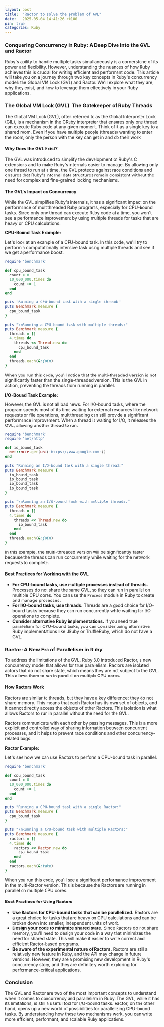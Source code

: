 ```yaml
---
layout: post
title:  "Ractor to solve the problem of GVL"
date:   2025-05-04 14:41:26 +0100
pin: true
categories: Ruby
---
```


### Conquering Concurrency in Ruby: A Deep Dive into the GVL and Ractor

Ruby's ability to handle multiple tasks simultaneously is a cornerstone of its power and flexibility. However, understanding the nuances of how Ruby achieves this is crucial for writing efficient and performant code. This article will take you on a journey through two key concepts in Ruby's concurrency model: the Global VM Lock (GVL) and Ractor. We'll explore what they are, why they exist, and how to leverage them effectively in your Ruby applications.

### The Global VM Lock (GVL): The Gatekeeper of Ruby Threads

The Global VM Lock (GVL), often referred to as the Global Interpreter Lock (GIL), is a mechanism in the CRuby interpreter that ensures only one thread can execute Ruby code at any given moment. Think of it as a single key to a shared room. Even if you have multiple people (threads) wanting to enter the room, only the person with the key can get in and do their work.

#### Why Does the GVL Exist?

The GVL was introduced to simplify the development of Ruby's C extensions and to make Ruby's internals easier to manage. By allowing only one thread to run at a time, the GVL protects against race conditions and ensures that Ruby's internal data structures remain consistent without the need for complex and fine-grained locking mechanisms.

#### The GVL's Impact on Concurrency

While the GVL simplifies Ruby's internals, it has a significant impact on the performance of multithreaded Ruby programs, especially for CPU-bound tasks. Since only one thread can execute Ruby code at a time, you won't see a performance improvement by using multiple threads for tasks that are heavy on CPU calculations.

**CPU-Bound Task Example:**

Let's look at an example of a CPU-bound task. In this code, we'll try to perform a computationally intensive task using multiple threads and see if we get a performance boost.

```ruby
require 'benchmark'

def cpu_bound_task
  count = 0
  10_000_000.times do
    count += 1
  end
end

puts "Running a CPU-bound task with a single thread:"
puts Benchmark.measure {
  cpu_bound_task
}

puts "\nRunning a CPU-bound task with multiple threads:"
puts Benchmark.measure {
  threads = []
  4.times do
    threads << Thread.new do
      cpu_bound_task
    end
  end
  threads.each(&:join)
}
```

When you run this code, you'll notice that the multi-threaded version is not significantly faster than the single-threaded version. This is the GVL in action, preventing the threads from running in parallel.

**I/O-Bound Task Example:**

However, the GVL is not all bad news. For I/O-bound tasks, where the program spends most of its time waiting for external resources like network requests or file operations, multithreading can still provide a significant performance improvement. When a thread is waiting for I/O, it releases the GVL, allowing another thread to run.

```ruby
require 'benchmark'
require 'net/http'

def io_bound_task
  Net::HTTP.get(URI('https://www.google.com'))
end

puts "Running an I/O-bound task with a single thread:"
puts Benchmark.measure {
  io_bound_task
  io_bound_task
  io_bound_task
  io_bound_task
}

puts "\nRunning an I/O-bound task with multiple threads:"
puts Benchmark.measure {
  threads = []
  4.times do
    threads << Thread.new do
      io_bound_task
    end
  end
  threads.each(&:join)
}
```

In this example, the multi-threaded version will be significantly faster because the threads can run concurrently while waiting for the network requests to complete.

#### Best Practices for Working with the GVL

* **For CPU-bound tasks, use multiple processes instead of threads.** Processes do not share the same GVL, so they can run in parallel on multiple CPU cores. You can use the `Process` module in Ruby to create and manage processes.
* **For I/O-bound tasks, use threads.** Threads are a good choice for I/O-bound tasks because they can run concurrently while waiting for I/O operations to complete.
* **Consider alternative Ruby implementations.** If you need true parallelism for CPU-bound tasks, you can consider using alternative Ruby implementations like JRuby or TruffleRuby, which do not have a GVL.

### Ractor: A New Era of Parallelism in Ruby

To address the limitations of the GVL, Ruby 3.0 introduced Ractor, a new concurrency model that allows for true parallelism. Ractors are isolated actors that do not share state, which means they are not subject to the GVL. This allows them to run in parallel on multiple CPU cores.

#### How Ractors Work

Ractors are similar to threads, but they have a key difference: they do not share memory. This means that each Ractor has its own set of objects, and it cannot directly access the objects of other Ractors. This isolation is what allows Ractors to run in parallel without the need for the GVL.

Ractors communicate with each other by passing messages. This is a more explicit and controlled way of sharing information between concurrent processes, and it helps to prevent race conditions and other concurrency-related bugs.

**Ractor Example:**

Let's see how we can use Ractors to perform a CPU-bound task in parallel.

```ruby
require 'benchmark'

def cpu_bound_task
  count = 0
  10_000_000.times do
    count += 1
  end
end

puts "Running a CPU-bound task with a single Ractor:"
puts Benchmark.measure {
  cpu_bound_task
}

puts "\nRunning a CPU-bound task with multiple Ractors:"
puts Benchmark.measure {
  ractors = []
  4.times do
    ractors << Ractor.new do
      cpu_bound_task
    end
  end
  ractors.each(&:take)
}
```

When you run this code, you'll see a significant performance improvement in the multi-Ractor version. This is because the Ractors are running in parallel on multiple CPU cores.

#### Best Practices for Using Ractors

* **Use Ractors for CPU-bound tasks that can be parallelized.** Ractors are a great choice for tasks that are heavy on CPU calculations and can be broken down into smaller, independent units of work.
* **Design your code to minimize shared state.** Since Ractors do not share memory, you'll need to design your code in a way that minimizes the need for shared state. This will make it easier to write correct and efficient Ractor-based programs.
* **Be aware of the experimental nature of Ractors.** Ractors are still a relatively new feature in Ruby, and the API may change in future versions. However, they are a promising new development in Ruby's concurrency story, and they are definitely worth exploring for performance-critical applications.

### Conclusion

The GVL and Ractor are two of the most important concepts to understand when it comes to concurrency and parallelism in Ruby. The GVL, while it has its limitations, is still a useful tool for I/O-bound tasks. Ractor, on the other hand, opens up a new world of possibilities for parallelizing CPU-bound tasks. By understanding how these two mechanisms work, you can write more efficient, performant, and scalable Ruby applications.
